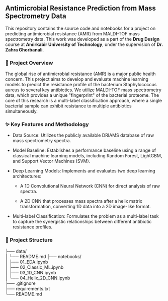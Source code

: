 ## Antimicrobial Resistance Prediction from Mass Spectrometry Data

This repository contains the source code and notebooks for a project on predicting antimicrobial resistance (AMR) from MALDI-TOF mass spectrometry data. This work was developed as a part of the **Drug Design** course at **Amirkabir University of Technology**, under the supervision of **Dr. Zahra Ghorbanali**.

### 🧠 Project Overview

The global rise of antimicrobial resistance (AMR) is a major public health concern. This project aims to develop and evaluate machine learning models to predict the resistance profile of the bacterium Staphylococcus aureus to several key antibiotics. We utilize MALDI-TOF mass spectrometry data, which provides a unique "fingerprint" of the bacterial proteome. The core of this research is a multi-label classification approach, where a single bacterial sample can exhibit resistance to multiple antibiotics simultaneously.

### ✨ Key Features and Methodology
+ Data Source: Utilizes the publicly available DRIAMS database of raw mass spectrometry spectra.

+ Model Baseline: Establishes a performance baseline using a range of classical machine learning models, including Random Forest, LightGBM, and Support Vector Machines (SVM).

+ Deep Learning Models: Implements and evaluates two deep learning architectures:

    - A 1D Convolutional Neural Network (CNN) for direct analysis of raw spectra.

    - A 2D CNN that processes mass spectra after a helix matrix transformation, converting 1D data into a 2D image-like format.

+ Multi-label Classification: Formulates the problem as a multi-label task to capture the synergistic relationships between different antibiotic resistance profiles.

### 📁 Project Structure
├── data/ <br>
│   └── README.md 
├── notebooks/<br>
│   ├── 01_EDA.ipynb  <br>
│   ├── 02_Classic_ML.ipynb<br>
│   ├── 03_1D_CNN.ipynb<br>
│   └── 04_Helix_2D_CNN.ipynb <br>
├── .gitignore    <br>
├── requirements.txt       <br>
└── README.md <br>